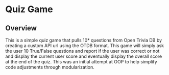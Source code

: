 # Quiz Game
## Overview
This is a simple quiz game that pulls 10* questions from Open Trivia DB by creating a custom API url using the OTDB format. This game will simply ask the user 10 True/False questions and report if the user was correct or not and display the current user score and eventually display the overall score at the end of the quiz. This was an initial attempt at OOP to help simplify code adjustments through modularization. 
